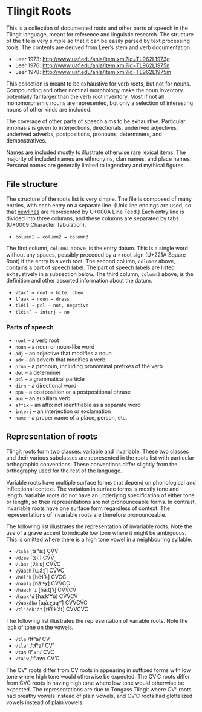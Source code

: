 # Tlingit Roots

This is a collection of documented roots and other parts of speech in the
Tlingit language, meant for reference and linguistic research. The structure of
the file is very simple so that it can be easily parsed by text processing
tools. The contents are derived from Leer’s stem and verb documentation.

* Leer 1973: http://www.uaf.edu/anla/item.xml?id=TL962L1973g
* Leer 1976: http://www.uaf.edu/anla/item.xml?id=TL962L1975n
* Leer 1978: http://www.uaf.edu/anla/item.xml?id=TL962L1975m

This collection is meant to be exhaustive for verb roots, but not for nouns.
Compounding and other nominal morphology make the noun inventory potentially
far larger than the verb root inventory. Most if not all monomorphemic nouns
are represented, but only a selection of interesting nouns of other kinds
are included.

The coverage of other parts of speech aims to be exhaustive. Particular
emphasis is given to interjections, directionals, underived adjectives,
underived adverbs, postpositions, pronouns, determiners, and demonstratives.

Names are included mostly to illustrate otherwise rare lexical items. The
majority of included names are ethnonyms, clan names, and place names.
Personal names are generally limited to legendary and mythical figures.

## File structure

The structure of the roots list is very simple. The file is composed of many
entries, with each entry on a separate line. (Unix line endings are used, so
that [newlines](https://en.wikipedia.org/wiki/Newline) are represented by
U+000A Line Feed.) Each entry line is divided into three columns, and these
columns are separated by tabs (U+0009 Character Tabulation).

* `column1 → column2 ⇥ column3`

The first column, `column1` above, is the entry datum. This is a single word
without any spaces, possibly preceded by a `√` root sign (U+221A Square Root)
if the entry is a verb root. The second column, `column2` above, contains a
part of speech label. The part of speech labels are listed exhaustively in a
subsection below. The third column, `column3` above, is the definition and
other assorted information about the datum.

* `√taxʼ → root → bite, chew`
* `lʼaak → noun → dress`
* `tléil → pcl → not, negative`
* `tléikʼ → interj → no`

### Parts of speech

* `root` – a verb root
* `noun` – a noun or noun-like word
* `adj` – an adjective that modifies a noun
* `adv` – an adverb that modifies a verb
* `pron` – a pronoun, including pronominal prefixes of the verb
* `det` – a determiner
* `pcl` – a grammatical particle
* `dirn` – a directional word
* `ppn` – a postposition or a postpositional phrase
* `aux` – an auxiliary verb
* `affix` – an affix not identifiable as a separate word
* `interj` – an interjection or exclamation
* `name` – a proper name of a place, person, etc.

## Representation of roots

Tlingit roots form two classes: variable and invariable. These two classes and
their various subclasses are represented in the roots list with particular
orthographic conventions. These conventions differ slightly from the
orthography used for the rest of the language.

Variable roots have multiple surface forms that depend on phonological and
inflectional context. The variation in surface forms is mostly tone and length.
Variable roots do not have an underlying specification of either tone or
length, so their representations are not pronounceable forms. In contrast,
invariable roots have one surface form regardless of context. The
representations of invariable roots are therefore pronounceable.

The following list illustrates the representation of invariable roots. Note the
use of a grave accent to indicate low tone where it might be ambiguous. This is
omitted where there is a high tone vowel in a neighbouring syllable.

* `√tsàa` [tsʰàː] CV̀V̀
* `√dzée` [tsíː] CV́V́
* `√.àas` [ʔàːs] CV̀V̀C
* `√ÿáash` [ɰáːʃ] CV́V́C
* `√hélʼk` [héɬʼk] CV́CC
* `√náalx̱` [náːɬχ] CV́V́CC
* `√háachʼi` [háːtʃʼì] CV́V́CV̀
* `√haakʼú` [hàːkʼʷú] CV̀V̀CV́
* `√ÿaax̱áḵw` [ɰàːχáqʷ] CV̀V̀CV́C
* `√tlʼéekʼát` [tɬʼíːkʼát] CV́V́CV́C

The following list illustrates the representation of variable roots. Note the
lack of tone on the vowels.

* `√tla` /tɬʰa/ CV
* `√tlaʰ` /tɬʰa/ CVʰ
* `√tan` /tʰan/ CVC
* `√taʼw` /tʰaw/ CVʼC

The CVʰ roots differ from CV roots in appearing in suffixed forms with low tone
where high tone would otherwise be expected. The CVʼC roots differ from CVC
roots in having high tone where low tone would otherwise be expected.
The representations are due to Tongass Tlingit where CVʰ roots had breathy
vowels instead of plain vowels, and CVʼC roots had glottalized vowels instead
of plain vowels.
